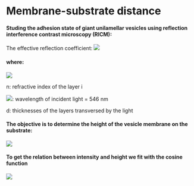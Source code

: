 # Membrane-substrate distance

#### Studing the adhesion state of giant unilamellar vesicles using reflection interference contrast microscopy (RICM):
The effective reflection coefficient:
<img src="https://render.githubusercontent.com/render/math?math=R = r_{01} + [(1-r_{01}^2) e^{-i k \Delta_1}]r_{12} + [(1-r_{01}^2)(1-r_{12}^2) e^{-i k (\Delta_1 + \Delta_2)}]r_{23} + [(1-r_{01}^2)(1-r_{12}^2)(1-r_{23}^2) e^{-i k (\Delta_1 + \Delta_2 + \Delta_3)}]r_{34}">
#### where:
<img src="https://render.githubusercontent.com/render/math?math=r_{ij} = \frac{n_i - n_j}{n_i + n_j} \ ,\  k = \frac{2 \pi}{\lambda} \ ,\ \Delta_i = 2 n_i d_i">

n: refractive index of the layer i 

<img src="https://render.githubusercontent.com/render/math?math=\lambda">: wavelength of incident light = 546 nm

d: thicknesses of the layers transversed by the light

#### The objective is to determine the height of the vesicle membrane on the substrate:
<img src="https://render.githubusercontent.com/render/math?math=h = d_2">

#### To get the relation between intensity and height we fit with the cosine function
<img src="https://render.githubusercontent.com/render/math?math=R_{norm} = y_0 - A \cos \left(\frac{4 \pi n_2}{\lambda} (h - h_0) \right)">
